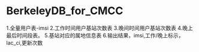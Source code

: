 BerkeleyDB_for_CMCC
===================

1.全量用户表-imsi 2.工作时间用户基站次数表 3.晚间时间用户基站次数表 4.晚上最后时间段表。 5.基站对应的属地信息表 6.输出结果，imsi,工作/晚上标示，lac_ci,更新次数 
